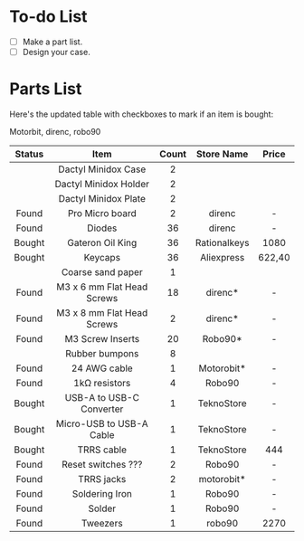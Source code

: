# To-do List

- [ ] Make a part list.
- [ ] Design your case.

# Parts List

Here's the updated table with checkboxes to mark if an item is bought:

Motorbit, direnc, robo90

| Status |            Item            | Count |  Store Name  | Price  |
| :----: | :------------------------: | :---: | :----------: | :----: |
|        |    Dactyl Minidox Case     |   2   |              |        |
|        |   Dactyl Minidox Holder    |   2   |              |        |
|        |    Dactyl Minidox Plate    |   2   |              |        |
| Found  |      Pro Micro board       |   2   |    direnc    |   -    |
| Found  |           Diodes           |  36   |    direnc    |   -    |
| Bought |      Gateron Oil King      |  36   | Rationalkeys |  1080  |
| Bought |          Keycaps           |  36   |  Aliexpress  | 622,40 |
|        |     Coarse sand paper      |   1   |              |        |
| Found  | M3 x 6 mm Flat Head Screws |  18   |   direnc\*   |   -    |
| Found  | M3 x 8 mm Flat Head Screws |   2   |   direnc\*   |   -    |
| Found  |      M3 Screw Inserts      |  20   |   Robo90\*   |   -    |
|        |       Rubber bumpons       |   8   |              |        |
| Found  |        24 AWG cable        |   1   | Motorobit\*  |   -    |
| Found  |       1kΩ resistors        |   4   |    Robo90    |   -    |
| Bought |  USB-A to USB-C Converter  |   1   |  TeknoStore  |   -    |
| Bought |  Micro-USB to USB-A Cable  |   1   |  TeknoStore  |   -    |
| Bought |         TRRS cable         |   1   |  TeknoStore  |  444   |
| Found  |     Reset switches ???     |   2   |    Robo90    |   -    |
| Found  |         TRRS jacks         |   2   | motorobit\*  |   -    |
| Found  |       Soldering Iron       |   1   |    Robo90    |   -    |
| Found  |           Solder           |   1   |    Robo90    |   -    |
| Found  |          Tweezers          |   1   |    robo90    |  2270  |

